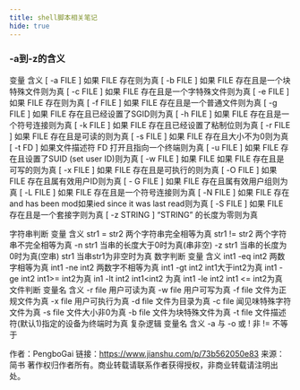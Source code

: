 ```yaml
---
title: shell脚本相关笔记
hide: true
---
```


### -a到-z的含义
变量	含义
[ -a FILE ]	如果 FILE 存在则为真
[ -b FILE ]	如果 FILE 存在且是一个块特殊文件则为真
[ -c FILE ]	如果 FILE 存在且是一个字特殊文件则为真
[ -e FILE ]	如果 FILE 存在则为真
[ -f FILE ]	如果 FILE 存在且是一个普通文件则为真
[ -g FILE ]	如果 FILE 存在且已经设置了SGID则为真
[ -h FILE ]	如果 FILE 存在且是一个符号连接则为真
[ -k FILE ]	如果 FILE 存在且已经设置了粘制位则为真
[ -r FILE ]	如果 FILE 存在且是可读的则为真
[ -s FILE ]	如果 FILE 存在且大小不为0则为真
[ -t FD ]	如果文件描述符 FD 打开且指向一个终端则为真
[ -u FILE ]	如果 FILE 存在且设置了SUID (set user ID)则为真
[ -w FILE ]	如果 FILE 如果 FILE 存在且是可写的则为真
[ -x FILE ]	如果 FILE 存在且是可执行的则为真
[ -O FILE ]	如果 FILE 存在且属有效用户ID则为真
[ - G FILE ]	如果 FILE 存在且属有效用户组则为真
[ -L FILE ]	如果 FILE 存在且是一个符号连接则为真
[ -N FILE ]	如果 FILE 存在 and has been mod如果ied since it was last read则为真
[ -S FILE ]	如果 FILE 存在且是一个套接字则为真
[ -z STRING ]	“STRING” 的长度为零则为真

字符串判断
变量	含义
str1 = str2	两个字符串完全相等为真
str1 != str2	两个字符串不完全相等为真
-n str1	当串的长度大于0时为真(串非空)
-z str1	当串的长度为0时为真(空串)
str1	当串str1为非空时为真
数字判断
变量	含义
int1 -eq int2	两数字相等为真
int1 -ne int2	两数字不相等为真
int1 -gt int2	int1大于int2为真
int1 -ge int2	int1>= int2为真
in1 -lt int2	int1<int2 为真
int1 -le int2	int1 <= int2为真
文件判断
变量名	含义
-r file	用户可读为真
-w file	用户可写为真
-f file	文件为正规文件为真
-x file	用户可执行为真
-d file	文件为目录为真
-c file	闻见味特殊字符文件为真
-s file	文件大小非0为真
-b file	文件为块特殊文件为真
-t file	文件描述符(默认1)指定的设备为终端时为真
复杂逻辑
变量名	含义
-a	与
-o	或
!	非
!=	不等于

作者：PengboGai
链接：https://www.jianshu.com/p/73b562050e83
来源：简书
著作权归作者所有。商业转载请联系作者获得授权，非商业转载请注明出处。